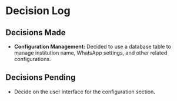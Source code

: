 # Decision Log

## Decisions Made
- **Configuration Management:** Decided to use a database table to manage institution name, WhatsApp settings, and other related configurations.

## Decisions Pending
- Decide on the user interface for the configuration section.